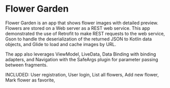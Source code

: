 # Flower Garden

Flower Garden is an app that shows flower images with detailed preview. Flowers are stored on a Web server as a REST web service. This app demonstrated the use of Retrofit to make REST requests to the web service, Gson to handle the deserialization of the returned JSON to Kotlin data objects, and Glide to load and cache images by URL.

The app also leverages ViewModel, LiveData, Data Binding with binding adapters, and Navigation with the SafeArgs plugin for parameter passing between fragments.

INCLUDED: 
User registration,
User login,
List all flowers,
Add new flower,
Mark flower as favorite,

